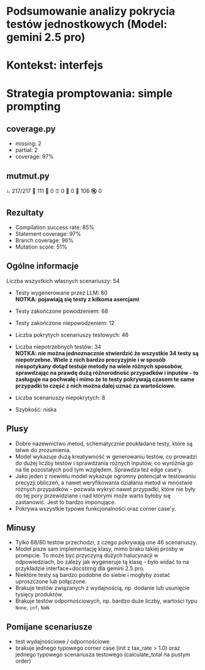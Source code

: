 # Podsumowanie analizy pokrycia testów jednostkowych (Model: gemini 2.5 pro)
# Kontekst: interfejs
# Strategia promptowania: simple prompting

## coverage.py
- missing: 2
- partial: 2
- coverage: 97%

## mutmut.py
⠦ 217/217  🎉 111 🫥 0  ⏰ 0  🤔 0  🙁 106  🔇 0

## Rezultaty
- Compilation success rate: 85%
- Statement coverage: 97%
- Branch coverage: 96%
- Mutation score: 51%

## Ogólne informacje

Liczba wszystkich własnych scenariuszy: 54

- Testy wygenerowane przez LLM: 80
<br/> <strong>NOTKA: pojawiają się testy z kilkoma asercjami</strong>
- Testy zakończone powodzeniem: 68
- Testy zakończone niepowodzeniem: 12


- Liczba pokrytych scenariuszy testowych: 46
- Liczba niepotrzebnych testów: 34
<br/> <strong>NOTKA: nie można jednoznacznie stwierdzić że wszystkie 34 testy są niepotrzebne. Wiele z nich bardzo precyzyjnie i w sposób niespotykany dotąd testuje metody na wiele różnych sposobów, sprawdzając na prawdę dużą różnorodność przypadków i inputów - to zasługuje na pochwałę i mimo że te testy pokrywają czasem te same przypadki to część z nich można dalej uznać za wartościowe.</strong>
- Liczba scenariuszy niepokrytych: 8
- Szybkość: niska

## Plusy

- Dobre nazewnictwo metod, schematycznie poukładane testy, które są łatwe do zrozumienia.
- Model wykazuje dużą kreatywność w generowaniu testów, co prowadzi do dużej liczby testów i sprawdzania różnych inputów, co wyróżnia go na tle pozostałych pod tym względem. Sprawdza też edge case'y.
- Jako jeden z niewielu model wykazuje ogromny potencjał w testowaniu precyzji obliczeń, a nawet weryfikowania działania metod w mnóstwie różnych przypadków - pozwala wykryć nawet przypadki, które nie były do tej pory przewidziane i nad którymi może warto byłoby się zastanowić. Jest to bardzo imponujące.
- Pokrywa wszystkie typowe funkcjonalności oraz corner case'y.

## Minusy

- Tylko 68/80 testów przechodzi, z czego pokrywają one 46 scenariuszy.
- Model pisze sam implementację klasy, mimo braku takiej prośby w prompcie. To może być przyczyną dużych halucynacji w odpowiedziach, bo zależy jak wygeneruje tą klasę - było widać to na przykładzie interface+docstirng dla gemini 2.5 pro.
- Niektóre testy są bardzo podobne do siebie i mogłyby zostać uproszczone lub połączone.
- Brakuje testów związanych z wydajnością, np. dodanie lub usunięcie tysięcy produktów.
- Brakuje testów odpornościowych, np. bardzo duże liczby, wartości typu `None`, `inf`, `NaN`.

## Pomijane scenariusze

- test wydajnościowe / odpornościowe
- brakuje jednego typowego corner case (init z tax_rate > 1.0) oraz jednego typowego scenariusza testowego (calculate_total na pustym order)

